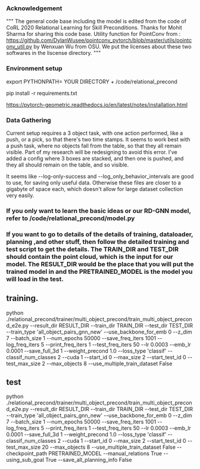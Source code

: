 ### Acknowledgement 
"""
The general code base including the model is edited from the code of CoRL 2020 Relational Learning for Skill Preconditions.
Thanks for Mohit Sharma for sharing this code base. 
Utility function for PointConv from : https://github.com/DylanWusee/pointconv_pytorch/blob/master/utils/pointconv_util.py by Wenxuan Wu from OSU.
We put the licenses about these two softwares in the liscense directory.
"""

### Environment setup 

export PYTHONPATH= YOUR DIRECTORY + /code/relational_precond

pip install -r requirements.txt

https://pytorch-geometric.readthedocs.io/en/latest/notes/installation.html


### Data Gathering

Current setup requires a 3 object task, with one action performed, like a push, or a pick, so that there's two time stamps. It seems to work best with a push task, where no objects fall from the table, so that they all remain visible. Part of my research will be redesigning to avoid this error. I've added a config where 3 boxes are stacked, and then one is pushed, and they all should remain on the table, and so visible. 

It seems like --log-only-success and --log_only_behavior_intervals are good to use, for saving only useful data. Otherwise these files are closer to a gigabyte of space each, which doesn't allow for large dataset collection very easily. 


### If you only want to learn the basic ideas or our RD-GNN model, refer to /code/relational_precond/model.py


### If you want to go to details of the details of training, dataloader, planning ,and other stuff, then follow the detailed training and test script to get the details. The TRAIN_DIR and TEST_DIR should contain the point cloud, which is the input for our model. The RESULT_DIR would be the place that you will put the trained model in and the PRETRAINED_MODEL is the model you will load in the test. 


## training.
python ./relational_precond/trainer/multi_object_precond/train_multi_object_precond_e2e.py --result_dir RESULT_DIR --train_dir TRAIN_DIR --test_dir TEST_DIR --train_type 'all_object_pairs_gnn_new' --use_backbone_for_emb 0 --z_dim 7 --batch_size 1 --num_epochs 50000 --save_freq_iters 1001 --log_freq_iters 5 --print_freq_iters 1 --test_freq_iters 50 --lr 0.0003 --emb_lr 0.0001 --save_full_3d 1 --weight_precond 1.0 --loss_type 'classif' --classif_num_classes 2 --cuda 1 --start_id 0 --max_size 2 --start_test_id 0 --test_max_size 2 --max_objects 8 --use_multiple_train_dataset False 

## test 
python ./relational_precond/trainer/multi_object_precond/train_multi_object_precond_e2e.py --result_dir RESULT_DIR --train_dir TRAIN_DIR --test_dir TEST_DIR --train_type 'all_object_pairs_gnn_new' --use_backbone_for_emb 0 --z_dim 7 --batch_size 1 --num_epochs 50000 --save_freq_iters 1001 --log_freq_iters 5 --print_freq_iters 1 --test_freq_iters 50 --lr 0.0003 --emb_lr 0.0001 --save_full_3d 1 --weight_precond 1.0 --loss_type 'classif' --classif_num_classes 2 --cuda 1 --start_id 0 --max_size 2 --start_test_id 0 --test_max_size 20 --max_objects 8 --use_multiple_train_dataset False --checkpoint_path PRETRAINED_MODEL --manual_relations True --using_sub_goal True --save_all_planning_info False 

